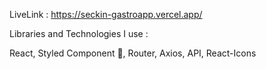 LiveLink : https://seckin-gastroapp.vercel.app/

Libraries and Technologies I use :

React, Styled Component 💅, Router, Axios, API, React-Icons
